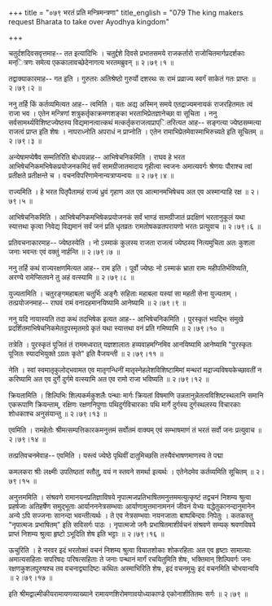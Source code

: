 +++
title = "०७९ भरतं प्रति मन्त्रिमन्त्रणा"
title_english = "079 The king makers request Bharata to take over Ayodhya kingdom"

+++


चतुर्दशदिवसवृत्तमाह-- तत इत्यादिभिः । चतुर्द्दशे दिवसे प्रभातसमये
राजकर्तारो राजोचितमार्गप्रदर्शकाः मन्ित्रणः समेत्य एककालावच्छेदेनागत्य
भरतमब्रुवन्  ॥  २।७९।१  ॥   

  

तद्वाक्याकारमाह-- गत इति । गुरुतरः अतिश्रेष्ठो गुरुर्यो दशरथः सः रामं
प्रव्राज्य स्वर्गं साकेतं गतः प्राप्तः  ॥  २।७९।२  ॥   

  

ननु तर्हि किं कर्तव्यमित्यत आह-- त्वमिति । यतः अद्य अस्मिन् समये
एतद्राज्यमनायकं राजरहितमतः त्वं राजा भव । एतेन मन्त्रिणां
शत्रुकर्तृकाक्रमणशङ्का भरताभिप्रेतज्ञानेच्छा वा सूचिता । ननु
सर्वसामर्थ्यविशिष्टज्येष्ठस्य विद्यमानत्वात्कथं
मत्कर्तृकराजत्वप्राप्ितरित्यत आह-- सङ्गत्या ज्येष्ठसम्मत्या राजत्वं
प्राप्त इति शेषः । नापराध्नोति अपराधं न प्राप्नोति । एतेन
रामाभिप्रेतमेवास्माभिरुच्यते इति सूचितम्  ॥  २।७९।३  ॥   

  

अन्येषामप्येषैव सम्मतिरिति बोधयन्नाह-- आभिषेचनिकमिति । राघव हे भरत
आभिषेचनिकमभिषेकप्रयोजनकमिदं सर्वं सामग्रीजातमादाय गृहीत्वा स्वजनः
अमात्यवर्गः श्रेणयः पौराश्च त्वां प्रतीक्षते प्रतीक्षन्ते च ।
वचनविपरिणामेनान्यत्राप्यन्वयः  ॥  २।७९।४  ॥   

  

राज्यमिति । हे भरत पितृपैतामहं राज्यं ध्रुवं गृहाण अत एव आत्मानमभिषेचय
अत एव अस्मान्पाहि रक्ष  ॥  २।७९।५  ॥   

  

आभिषेचनिकमिति । आभिषेचनिकमभिषेकप्रयोजनकं सर्वं भाण्डं सामग्रीजातं
प्रदक्षिणं भरतानुकूलं यथा स्यात्तथा कृत्वा निवेद्य विद्यमानं सर्वं जनं
प्रति धृतव्रतः रामतोषकव्रतपरायणो भरतः प्रत्युवाच  ॥  २।७९।६  ॥   

  

प्रतिवचनाकारमाह-- ज्येष्ठस्येति । नो ऽस्माकं कुलस्य राजता राजत्वं
ज्येष्ठस्य नित्यमुचिता अतः कुशला जनाः भवन्तः एवं वक्तुं नार्हन्ति  ॥ 
२।७९।७  ॥   

  

ननु तर्हि कथं राज्यरक्षणमित्यत आह-- राम इति । पूर्वो ज्येष्ठः नो ऽस्माकं
भ्राता रामः महीपतिर्भविष्यति, अरण्ये रामेप्सितवने तु अहं वत्स्यामि  ॥ 
२।७९।८  ॥   

  

युज्यतामिति । चतुरङ्गमहाबला चतुर्भिः अङ्गैः सहिताः महाबला यस्यां सा महती
सेना युज्यताम् । तत्प्रयोजनमाह-- राघवं रामं वनादहमानयिष्यामि आनेष्यामि
 ॥  २।७९।९  ॥   

  

ननु यदि नायास्यति तदा कथं तदभिषेक इत्यत आह-- आभिषेचनिकमिति । पुरस्कृतं
भवद्भिः संमुखे प्रदर्शितमाभिषेचनिकमेतदुपस्मृतमग्रे कृतं यथा स्यात्तथा
वनं प्रति गमिष्यामि  ॥  २।७९।१०  ॥   

  

तत्रेति । पुरस्कृतं पूजितं तं राममध्वरात् यज्ञशालातः हव्यवाहमग्निमिव
आनयिष्यामि आनेष्यामि "पुरस्कृतः पूजितः स्यादभियुक्ते ऽग्रतः कृते" इति
वैजयन्ती  ॥  २।७९।११  ॥   

  

नेति । स्वां स्वमातृकुलोद्भवामत एव मातृगन्धिनीं
मातृस्नेहलेशविशिष्टामिमां मन्थरां मद्राज्यविषयकेच्छावतीं न करिष्यामि अत
एव दुर्गे दुर्गमे वत्स्यामि अत एव रामो राजा भविष्यति  ॥  २।७९।१२  ॥   

  

क्रियतामिति । शिल्पिभिः शिल्पकर्मकुशलैः पन्थाः मार्गः क्रियतां विषमाणि
उन्नतानुन्नेतत्वविशिष्टस्थलानि समानि एकरूपाणि क्रियन्ताम्, रक्षिणः
रक्षणनिपुणाः पथिदुर्गविचारकाः पथि मार्गे दुर्गस्य दुर्गस्थलस्य विचारकाः
शोधकाश्च अनुसंयान्तु  ॥  २।७९।१३  ॥   

  

एवमिति । रामहेतोः श्रीमत्सम्पत्तिकारकमनुत्तमं सर्वोतमं वाक्यम् एवं
सम्भाषमाणं तं भरतं सर्वो जनः प्रत्युवाच  ॥  २।७९।१४  ॥   

  

तत्प्रतिवचनमेवाह-- एवमिति । यस्त्वं ज्येष्ठे पृथिवीं दातुमिच्छसि
तस्यैवंभाषणमाणस्य ते पद्मा  

कमलकरा श्रीः लक्ष्मीः उपतिष्ठतां स्तौतु, वयं न स्तवने समर्था इत्यर्थः ।
एतेनेदमेव कर्तव्यमिति सूचितम्  ॥  २।७९।१५  ॥   

  

अनुत्तममिति । संश्रवणे रामानयनप्रतिज्ञाविषये
नृपात्मजप्रतिभाषितमनुत्तममत्युत्कृष्टं तद्वचनं निशम्य श्रुत्वा
प्रहर्षजाः अतिहर्षेण समुद्भूताः आर्यानननेत्रसम्भवाः आर्याणामुत्तमानामननं
जीवनं येभ्यः यद्धेतुकानन्दानुमानेन अन्ये ऽपि सज्जनाः सानन्दा
भवन्तीत्यर्थः । ते एव नेत्रसम्भवाः नयनजाताः बाष्पबिन्दवः निपेतुः ।
कतकस्तु "नृपात्मजः प्रभाषितम्" इति सविसर्गः पाठः । नृपात्मजो जनैः
प्रभाषितमाशीर्वचनं संश्रवणे सम्यक् श्रवणविषये प्राप्तं निशम्य श्रुत्वा
हृष्टो ऽभूदिति शेष इति भट्टाः  ॥  २।७९।१६  ॥   

  

ऊचुरिति । हे नरवर इदं भरतोक्तं वचनं निशम्य श्रुत्वा वियातशोकाः शोकरहिताः
अत एव हृष्टाः सामात्याः अमात्यसहिताः सपरिषदः परिषत्सहिताः ते जनाः
पन्थानं मार्गं रचयितुमिति शेषः, भक्तिमान् शिल्पिवर्गः जनः
रक्षणकुशलपुरुषश्च तव वचनाद्व्यादिष्टः कथितः अस्माभिरिति शेषः, इदं
वचनमूचुः इदं वचनमिति चोभयान्वयि  ॥  २।७९।१७  ॥   

  

इति श्रीमद्वाल्मीकीयरामायणव्याख्याने रामायणशिरोमणावयोध्याकाण्डे
एकोनाशीतितमः सर्गः  ॥  २।७९  ॥   

  

  



